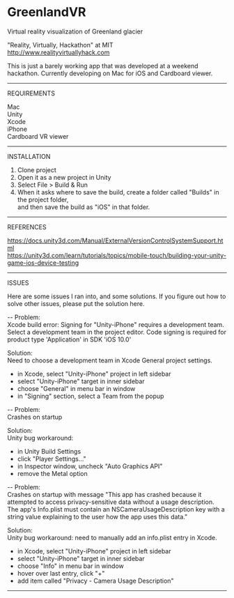 # GreenlandVR
Virtual reality visualization of Greenland glacier  

"Reality, Virtually, Hackathon" at MIT  
http://www.realityvirtuallyhack.com  

This is just a barely working app that was developed at a weekend hackathon.
Currently developing on Mac for iOS and Cardboard viewer.  

-------
REQUIREMENTS  
  
Mac  
Unity  
Xcode  
iPhone  
Cardboard VR viewer  

-------
INSTALLATION  
  
1) Clone project  
2) Open it as a new project in Unity  
3) Select File > Build & Run  
4) When it asks where to save the build, create a folder called "Builds" in the project folder,  
   and then save the build as "iOS" in that folder.

-------
REFERENCES  
  
https://docs.unity3d.com/Manual/ExternalVersionControlSystemSupport.html  
https://unity3d.com/learn/tutorials/topics/mobile-touch/building-your-unity-game-ios-device-testing  

--------
ISSUES 

Here are some issues I ran into, and some solutions.  If you figure out how to solve other issues, please put the solution here.

-- Problem:  
Xcode build error: 
Signing for "Unity-iPhone" requires a development team. Select a development team in the project editor.
Code signing is required for product type 'Application' in SDK 'iOS 10.0'

Solution:  
Need to choose a development team in Xcode General project settings.
  - in Xcode, select "Unity-iPhone" project in left sidebar
  - select "Unity-iPhone" target in inner sidebar
  - choose "General" in menu bar in window
  - in "Signing" section, select a Team from the popup
  
  
-- Problem:  
Crashes on startup
  
Solution:  
Unity bug workaround:  
  - in Unity Build Settings  
  - click "Player Settings..."  
  - in Inspector window, uncheck "Auto Graphics API"  
  - remove the Metal option
  
  
-- Problem:  
Crashes on startup with message 
"This app has crashed because it attempted to access privacy-sensitive data without a usage description. The app's Info.plist must contain an NSCameraUsageDescription key with a string value explaining to the user how the app uses this data."

Solution:  
Unity bug workaround: need to manually add an info.plist entry in Xcode.
  - in Xcode, select "Unity-iPhone" project in left sidebar
  - select "Unity-iPhone" target in inner sidebar
  - choose "Info" in menu bar in window
  - hover over last entry, click "+"
  - add item called "Privacy - Camera Usage Description"
  
--------
